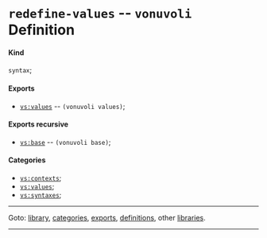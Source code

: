 

<a id='definition__vonuvoli__redefine-values'></a>

# `redefine-values` -- `vonuvoli` Definition


<a id='definition__vonuvoli__redefine-values__kind'></a>

#### Kind

`syntax`;


<a id='definition__vonuvoli__redefine-values__exports'></a>

#### Exports

 * [`vs:values`](../../vonuvoli/exports/vs_3a_values.md#export__vonuvoli__vs_3a_values) -- `(vonuvoli values)`;


<a id='definition__vonuvoli__redefine-values__exports-recursive'></a>

#### Exports recursive

 * [`vs:base`](../../vonuvoli/exports/vs_3a_base.md#export__vonuvoli__vs_3a_base) -- `(vonuvoli base)`;


<a id='definition__vonuvoli__redefine-values__categories'></a>

#### Categories

 * [`vs:contexts`](../../vonuvoli/categories/vs_3a_contexts.md#category__vonuvoli__vs_3a_contexts);
 * [`vs:values`](../../vonuvoli/categories/vs_3a_values.md#category__vonuvoli__vs_3a_values);
 * [`vs:syntaxes`](../../vonuvoli/categories/vs_3a_syntaxes.md#category__vonuvoli__vs_3a_syntaxes);

----

Goto: [library](../../vonuvoli/_index.md#library__vonuvoli), [categories](../../vonuvoli/categories/_index.md#toc__vonuvoli__categories), [exports](../../vonuvoli/exports/_index.md#toc__vonuvoli__exports), [definitions](../../vonuvoli/definitions/_index.md#toc__vonuvoli__definitions), other [libraries](../../_libraries.md#toc__libraries).

----

